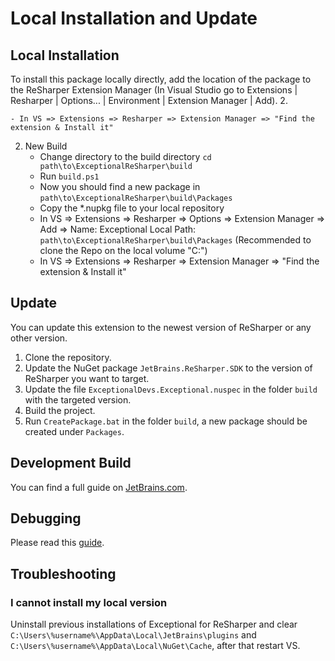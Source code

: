 # Local Installation and Update

## Local Installation

To install this package locally directly, add the location of the package to the ReSharper Extension Manager (In Visual Studio go to Extensions | Resharper | Options... | Environment | Extension Manager | Add). 
2. 


    - In VS => Extensions => Resharper => Extension Manager => "Find the extension & Install it"

2. New Build
    - Change directory to the build directory `cd path\to\ExceptionalReSharper\build`
    - Run `build.ps1`
    - Now you should find a new package in `path\to\ExceptionalReSharper\build\Packages`
    - Copy the *.nupkg file to your local repository
    - In VS => Extensions => Resharper => Options => Extension Manager => Add => 
        Name: Exceptional Local
        Path: `path\to\ExceptionalReSharper\build\Packages` (Recommended to clone the Repo on the local volume "C:")
    - In VS => Extensions => Resharper => Extension Manager => "Find the extension & Install it"   

## Update

You can update this extension to the newest version of ReSharper or any other version.

1. Clone the repository.
2. Update the NuGet package `JetBrains.ReSharper.SDK` to the version of ReSharper you want to target.
3. Update the file `ExceptionalDevs.Exceptional.nuspec` in the folder `build` with the targeted version.
4. Build the project.
5. Run `CreatePackage.bat` in the folder `build`, a new package should be created under `Packages`.

## Development Build

You can find a full guide on [JetBrains.com](https://www.jetbrains.com/help/resharper/sdk/HowTo/Start/SetUpEnvironment.html).

## Debugging

Please read this [guide](https://www.jetbrains.com/help/resharper/sdk/Extensions/Plugins/Debugging.html).

## Troubleshooting

### I cannot install my local version

Uninstall previous installations of Exceptional for ReSharper and clear `C:\Users\%username%\AppData\Local\JetBrains\plugins` and `C:\Users\%username%\AppData\Local\NuGet\Cache`, after that restart VS.